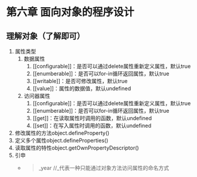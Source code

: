 # 第六章 面向对象的程序设计

## 理解对象（了解即可）

1. 属性类型
    1. 数据属性
        1. [[configurable]]：是否可以通过delete属性重新定义属性，默认true
        2. [[enumberable]]：是否可以for-in循环返回属性，默认true
        3. [[writable]]：是否可修改属性，默认true
        4. [[value]]：属性的数据值，默认undefined
    2. 访问器属性
        1. [[configurable]]：是否可以通过delete属性重新定义属性，默认true
        2. [[enumberable]]：是否可以for-in循环返回属性，默认true
        3. [[get]]：在读取属性时调用的函数，默认undefined
        4. [[set]]：在写入属性时调用的函数，默认undefined
2. 修改属性的方法object.defineProperty()
3. 定义多个属性object.defineProperties()
4. 读取属性的特性object.getOwnPropertyDescriptor()
5. 引申
    * >_year //_代表一种只能通过对象方法访问属性的命名方式